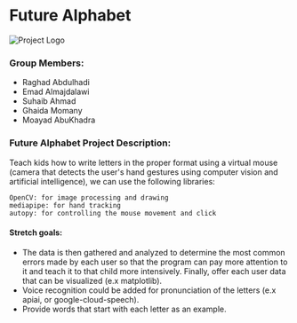 # Future Alphabet

![Project Logo](../future-alphabet/assets/FutureAlphabet.png)
### Group Members:

- Raghad Abdulhadi
- Emad Almajdalawi
- Suhaib Ahmad
- Ghaida Momany
- Moayad AbuKhadra



### Future Alphabet Project Description:

Teach kids how to write letters in the proper format using a virtual mouse (camera that detects the user's hand gestures using computer vision and artificial intelligence), we can use the following libraries:

    OpenCV: for image processing and drawing
    mediapipe: for hand tracking 
    autopy: for controlling the mouse movement and click 



#### Stretch goals:

- The data is then gathered and analyzed to determine the most common errors made by each user so that the program can pay more attention to it and teach it to that child more intensively. Finally, offer each user data that can be visualized (e.x matplotlib).
- Voice recognition could be added for pronunciation of the letters (e.x apiai, or google-cloud-speech).
- Provide words that start with each letter as an example.
